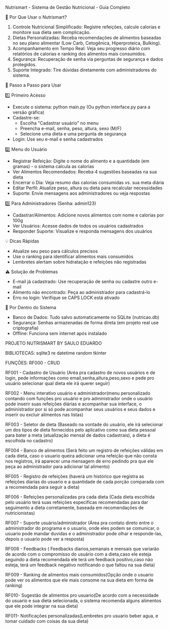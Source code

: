 Nutrismart - Sistema de Gestão Nutricional - Guia Completo

📌 Por Que Usar o Nutrismart?  
1. Controle Nutricional Simplificado: Registre refeições, calcule calorias e monitore sua dieta sem complicação.  
2. Dietas Personalizadas: Receba recomendações de alimentos baseadas no seu plano alimentar (Low Carb, Cetogênica, Hiperproteica, Bulking).  
3. Acompanhamento em Tempo Real: Veja seu progresso diário com relatórios de calorias e ranking dos alimentos mais consumidos.  
4. Segurança: Recuperação de senha via perguntas de segurança e dados protegidos.  
5. Suporte Integrado: Tire dúvidas diretamente com administradores do sistema.  

🚀 Passo a Passo para Usar  

1️⃣ Primeiro Acesso  
- Execute o sistema: python main.py (Ou python interface.py para a versão gráfica)  
- Cadastre-se:  
  - Escolha "Cadastrar usuário" no menu  
  - Preencha e-mail, senha, peso, altura, sexo (M/F)  
  - Selecione uma dieta e uma pergunta de segurança  
- Login: Use seu e-mail e senha cadastrados  

2️⃣ Menu do Usuário  
- Registrar Refeição: Digite o nome do alimento e a quantidade (em gramas) - o sistema calcula as calorias  
- Ver Alimentos Recomendados: Receba 4 sugestões baseadas na sua dieta  
- Encerrar o Dia: Veja resumo das calorias consumidas vs. sua meta diária  
- Editar Perfil: Atualize peso, altura ou dieta para recalcular necessidades  
- Suporte: Envie mensagens aos administradores ou veja respostas  

3️⃣ Para Administradores (Senha: admin123)  
- Cadastrar/Alimentos: Adicione novos alimentos com nome e calorias por 100g  
- Ver Usuários: Acesse dados de todos os usuários cadastrados  
- Responder Suporte: Visualize e responda mensagens dos usuários  

💡 Dicas Rápidas  
- Atualize seu peso para cálculos precisos  
- Use o ranking para identificar alimentos mais consumidos  
- Lembretes alertam sobre hidratação e refeições não registradas  

⚠️ Solução de Problemas  
- E-mail já cadastrado: Use recuperação de senha ou cadastre outro e-mail  
- Alimento não encontrado: Peça ao administrador para cadastrá-lo  
- Erro no login: Verifique se CAPS LOCK está ativado  

📌 Por Dentro do Sistema  
- Banco de Dados: Tudo salvo automaticamente no SQLite (nutricao.db)  
- Segurança: Senhas armazenadas de forma direta (em projeto real use criptografia)  
- Offline: Funciona sem internet após instalado  

PROJETO NUTRISMART BY SAULO EDUARDO

BIBLIOTECAS: sqlite3 re datetime random tkinter

FUNÇÕES:
RF000 - CRUD

RF001 - Cadastro de Usuário (Aréa pra cadastro de novos usuários e de login, pede informações como email,senha,altura,peso,sexo e pede pro usuário selecionar qual dieta ele irá querer seguir)

RF002 - Menu interativo usuário e administrador(menu personalizado contando com funções pro usuário e pro administrador onde o usuário pode inserir suas refeições diárias e acompanhar sua interface, o administrador por si só pode acompanhar seus usuários e seus dados e inserir ou excluir alimentos nas listas)

RF003 - Seletor de dieta (Baseado na vontade do usuário, ele irá selecionar um dos tipos de dieta fornecidos pelo aplicativo como sua dieta pessoal para bater a meta (atualização mensal de dados cadastrais), a dieta é escolhida no cadastro)

RF004 - Banco de alimentos (Será feito um registro de refeições válidas em cada dieta, caso o usuario queira adicionar uma refeição que não consta nos registros, irá aparecer uma mensagem de erro pedindo pra que ele peça ao administrador para adicionar tal alimento)

RF005 - Registro de refeições (haverá um histórico que registra as refeições diarias do usuario e a quantidade de cada porção comparada com a recomendada para seguir a dieta)

RF006 - Refeições personalizadas pra cada dieta (Cada dieta escolhida pelo usuário terá suas refeições especificas recomendadas para dar seguimento a dieta corretamente, baseada em recomendações de nutricionistas)

RF007 - Suporte usuário/administrador (Área pra contato direto entre o administrador do programa e o usuario, onde eles podem se comunicar, o usuario pode mandar duvidas e o administrador pode olhar e responde-las, depois o usuario pode ver a resposta)

RF008 - Feedbacks ( Feedbacks diarios,semanais e mensais que variarão de acordo com o compromisso do usuário com a dieta,caso ele esteja seguindo a dieta recomendada ele terá um feedback positivo,caso não esteja, terá um feedback negativo notificando o que faltou na sua dieta)

RF009 - Ranking de alimentos mais consumidos(Opção onde o usuario pode ver os alimentos que ele mais consome na sua dieta em forma de ranking)

RF010- Sugestão de alimentos pro usuario(De acordo com a necessidade do usuario e sua dieta selecionada, o sistema recomenda alguns alimentos que ele pode integrar na sua dieta)

RF011- Notificações personalizadas(Lembretes pro usuario beber agua, e tomar cuidado com coisas da sua dieta)

